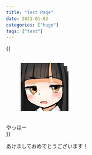 ```yaml
---
title: "Test Page"
date: 2021-01-02
categories: ["hugo"]
tags: ["test"]
---
```


{{<div class="yswpsb-container yswpsb-type-r">
   <div class="yswpsb-icon">
       <figure class="yswpsb-image"><br />
           <img src="img/profile.png" alt=""><br />
       </figure><br />
       <div class="yswpsb-name"> </div>
   </div>
   <div class="yswpsb-content">
       <div class="yswpsb-balloon">やっほー</div>
   </div>
</div>}}

あけましておめでとうございます！

